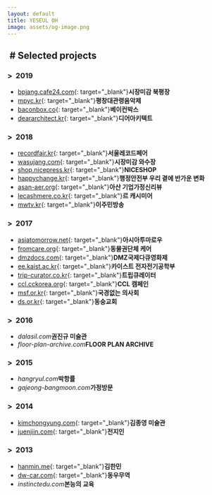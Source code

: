 ```yaml
---
layout: default
title: YESEUL OH
image: assets/og-image.png
---
```

## &nbsp;# Selected projects

### >&nbsp;&nbsp;2019
- [bpjang.cafe24.com](http://bpjang.cafe24.com){: target="_blank"}**시장미감 북평장**
- [mpyc.kr](https://mpyc.kr){: target="_blank"}**평창대관령음악제**
- [baconbox.co](https://baconbox.co){: target="_blank"}**베이컨박스**
- [deararchitect.kr](https://deararchitect.kr){: target="_blank"}**디어아키텍트**

### >&nbsp;&nbsp;2018
- [recordfair.kr](https://recordfair.kr){: target="_blank"}**서울레코드페어**
- [wasujang.com](http://wasujang.com){: target="_blank"}**시장미감 와수장**
- [shop.nicepress.kr](https://shop.nicepress.kr){: target="_blank"}**NICESHOP**
- [happychange.kr](https://happychange.kr){: target="_blank"}**행정안전부 우리 곁에 반가운 변화**
- [asan-aer.org](https://asan-aer.org){: target="_blank"}**아산 기업가정신리뷰**
- [lecashmere.co.kr](https://lecashmere.co.kr){: target="_blank"}**르 캐시미어**
- [mwtv.kr](https://mwtv.kr){: target="_blank"}**이주민방송**

### >&nbsp;&nbsp;2017
- [asiatomorrow.net](https://asiatomorrow.net){: target="_blank"}**아시아투마로우**
- [fromcare.org](http://fromcare.org){: target="_blank"}**동물권단체 케어**
- [dmzdocs.com](https://dmzdocs.com){: target="_blank"}**DMZ국제다큐영화제**
- [ee.kaist.ac.kr](https://ee.kaist.ac.kr){: target="_blank"}**카이스트 전자전기공학부**
- [trip-curator.co.kr](https://trip-curator.co.kr){: target="_blank"}**트립큐레이터**
- [ccl.cckorea.org](https://ccl.cckorea.org){: target="_blank"}**CCL 캠페인**
- [msf.or.kr](https://msf.or.kr){: target="_blank"}**국경없는 의사회**
- [ds.or.kr](https://ds.or.kr){: target="_blank"}**동숭교회**

### >&nbsp;&nbsp;2016
- _dalasil.com_**권진규 미술관**
- _floor-plan-archive.com_**FLOOR PLAN ARCHIVE**

### >&nbsp;&nbsp;2015
- _hangryul.com_**박항률**
- _gajeong-bangmoon.com_**가정방문**

### >&nbsp;&nbsp;2014
- [kimchongyung.com](http://kimchongyung.com){: target="_blank"}**김종영 미술관**
- [juenjiin.com](http://juenjiin.com){: target="_blank"}**전지인**

### >&nbsp;&nbsp;2013
- [hanmin.me](http://hanmin.me){: target="_blank"}**김한민**
- [dw-car.com](http://dw-car.com){: target="_blank"}**동우무역**
- _instinctedu.com_**본능의 교육**